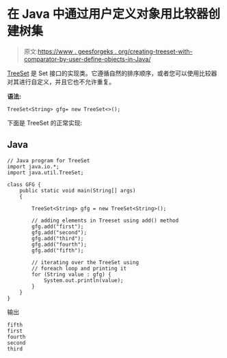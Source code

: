 # 在 Java 中通过用户定义对象用比较器创建树集

> 原文:[https://www . geesforgeks . org/creating-treeset-with-comparator-by-user-define-objects-in-Java/](https://www.geeksforgeeks.org/creating-treeset-with-comparator-by-user-define-objects-in-java/)

[TreeSet](https://www.geeksforgeeks.org/treeset-in-java-with-examples/) 是 Set 接口的实现类。它遵循自然的排序顺序，或者您可以使用比较器对其进行自定义，并且它也不允许重复。

**语法:**

```
TreeSet<String> gfg= new TreeSet<>();
```

下面是 TreeSet 的正常实现:

## Java

```
// Java program for TreeSet
import java.io.*;
import java.util.TreeSet;

class GFG {
    public static void main(String[] args)
    {

        TreeSet<String> gfg = new TreeSet<String>();

        // adding elements in Treeset using add() method
        gfg.add("first");
        gfg.add("second");
        gfg.add("third");
        gfg.add("fourth");
        gfg.add("fifth");

        // iterating over the TreeSet using
        // foreach loop and printing it
        for (String value : gfg) {
            System.out.println(value);
        }
    }
}
```

输出

```
fifth
first
fourth
second
third
```